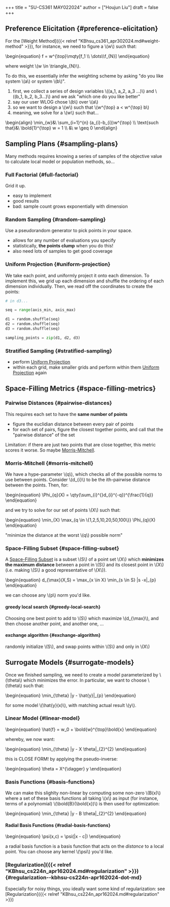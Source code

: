 +++
title = "SU-CS361 MAY022024"
author = ["Houjun Liu"]
draft = false
+++

## Preference Elicitation {#preference-elicitation}

For the [Weight Method]({{< relref "KBhsu_cs361_apr302024.md#weight-method" >}}), for instance, we need to figure a \\(w\\) such that:

\begin{equation}
f = w^{\top}\mqty[f\_1 \\\ \dots\\\f\_{N}]
\end{equation}

where weight \\(w \in \triangle\_{N}\\).

To do this, we essentially infer the weighting scheme by asking "do you like system \\(a\\) or system \\(b\\)".

1.  first, we collect a series of design variables \\((a\_1, a\_2, a\_3 ...)\\) and \\((b\_1, b\_2, b\_3...)\\) and we ask "which one do you like better"
2.  say our user WLOG chose \\(b\\) over \\(a\\)
3.  so we want to design a \\(w\\) such that \\(w^{\top} a < w^{\top} b\\)
4.  meaning, we solve for a \\(w\\) such that...

\begin{align}
\min\_{w}&\ \sum\_{i=1}^{n} (a\_{i}-b\_{i})w^{\top} \\\\
\text{such that}&\ \bold{1}^{\top} w = 1 \\\\
&\ w \geq 0
\end{align}


## Sampling Plans {#sampling-plans}

Many methods requires knowing a series of samples of the objective value to calculate local model or population methods, so...


### Full Factorial {#full-factorial}

Grid it up.

-   easy to implement
-   good results
-   bad: sample count grows exponentially with dimension


### Random Sampling {#random-sampling}

Use a pseudorandom generator to pick points in your space.

-   allows for any number of evaluations you specify
-   statistically, **the points clump** when you do this!
-   also need lots of samples to get good coverage


### Uniform Projection {#uniform-projection}

We take each point, and uniformly project it onto each dimension. To implement this, we grid up each dimension and shuffle the ordering of each dimension individually. Then, we read off the coordinates to create the points:

```python
# in d3...

seq = range(axis_min, axis_max)

d1 = random.shuffle(seq)
d2 = random.shuffle(seq)
d3 = random.shuffle(seq)

sampling_points = zip(d1, d2, d3)
```


### Stratified Sampling {#stratified-sampling}

-   perform [Uniform Projection](#uniform-projection)
-   within each grid, make smaller grids and perform within them [Uniform Projection](#uniform-projection) again


## Space-Filling Metrics {#space-filling-metrics}


### Pairwise Distances {#pairwise-distances}

This requires each set to have the **same number of points**

-   figure the euclidian distance between every pair of points
-   for each set of pairs, figure the closest together points, and call that the "pairwise distance" of the set

Limitation: if there are just two points that are close together, this metric scores it worse. So maybe [Morris-Mitchell](#morris-mitchell).


### Morris-Mitchell {#morris-mitchell}

We have a hype-parameter \\(q\\), which checks all of the possible norms to use between points. Consider \\(d\_{i}\\) to be the ith-pairwise distance between the points. Then, for:

\begin{equation}
\Phi\_{q}(X) = \qty(\sum\_{i}^{}d\_{i}^{-q})^{\frac{1}{q}}
\end{equation}

and we try to solve for our set of points \\(X\\) such that:

\begin{equation}
\min\_{X} \max\_{q \in \\{1,2,5,10,20,50,100\\}} \Phi\_{q}(X)
\end{equation}

"minimize the distance at the worst \\(q\\) possible norm"


### Space-Filling Subset {#space-filling-subset}

A [Space-Filling Subset](#space-filling-subset) is a subset \\(S\\) of a point set \\(X\\) which **minimizes the maximum distance** between a point in \\(S\\) and its closest point in \\(X\\) (i.e. making \\(S\\) a good representative of \\(X\\)).

\begin{equation}
d\_{\max}(X,S) = \max\_{x \in X} \min\_{s \in S} |s -x|\_{p}
\end{equation}

we can choose any \\(p\\) norm you'd like.


#### greedy local search {#greedy-local-search}

Choosing one best point to add to \\(S\\) which maximize \\(d\_{\max}\\), and then choose another point, and another one, ...


#### exchange algorithm {#exchange-algorithm}

randomly initialize \\(S\\), and swap points within \\(S\\) and only in \\(X\\)


## Surrogate Models {#surrogate-models}

Once we finished sampling, we need to create a model parameterized by \\(\theta\\) which minimizes the error. In particular, we want to choose \\(\theta\\) such that:

\begin{equation}
\min\_{\theta} |y - \hat{y}|\_{p}
\end{equation}

for some model \\(\hat{y}(x)\\), with matching actual result \\(y\\).


### Linear Model {#linear-model}

\begin{equation}
\hat{f} = w\_0 + \bold{w}^{\top}\bold{x}
\end{equation}

whereby, we now want:

\begin{equation}
\min\_{\theta} |y - X \theta|\_{2}^{2}
\end{equation}

this is CLOSE FORM! by applying the pseudo-inverse:

\begin{equation}
\theta = X^{\dagger} y
\end{equation}


### Basis Functions {#basis-functions}

We can make this slighlty non-linear by computing some non-zero \\(B(x)\\) where a set of these basis functions all taking \\(x\\) as input (for instance, terms of a polynomial) \\(\bold{B}(\bold{x})\\) is then used for optimization:

\begin{equation}
\min\_{\theta} |y - B \theta|\_{2}^{2}
\end{equation}


#### Radial Basis Functions {#radial-basis-functions}

\begin{equation}
\psi(x,c) = \psi(|x - c|)
\end{equation}

a radial basis function is a basis function that acts on the _distance_ to a local point. You can choose any kernel \\(\psi\\) you'd like.


### [Regularization]({{< relref "KBhsu_cs224n_apr162024.md#regularization" >}}) {#regularization--kbhsu-cs224n-apr162024-dot-md}

Especially for noisy things, you ideally want some kind of regularization: see [Regularization]({{< relref "KBhsu_cs224n_apr162024.md#regularization" >}})
